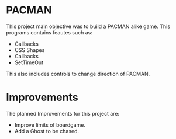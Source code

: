 # PACMAN

This project main objective was to build a PACMAN alike game. This programs contains feautes such as:

- Callbacks
- CSS Shapes
- Callbacks
- SetTimeOut

This also includes controls to change direction of PACMAN.

# Improvements

The planned Improvements for this project are:

- Improve limits of boardgame.
- Add a Ghost to be chased.
